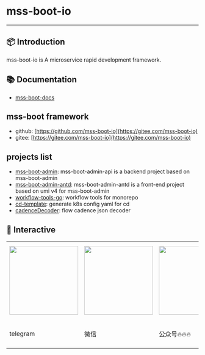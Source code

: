 # mss-boot-io
---

## 📦 Introduction
mss-boot-io is A microservice rapid development framework.

## 📚 Documentation
- [mss-boot-docs](https://docs.mss-boot-io.top)

## mss-boot framework
- github: [https://github.com/mss-boot-io](https://gitee.com/mss-boot-io)
- gitee: [https://gitee.com/mss-boot-io](https://gitee.com/mss-boot-io)

## projects list
- [mss-boot-admin](https://github.com/mss-boot-io/mss-boot-admin): mss-boot-admin-api is a backend project based on mss-boot-admin
- [mss-boot-admin-antd](https://github.com/mss-boot-io/mss-boot-admin-antd): mss-boot-admin-antd is a front-end project based on umi v4 for mss-boot-admin
- [workflow-tools-go](https://github.com/mss-boot-io/workflow-tools-go): workflow tools for monorepo
- [cd-template](https://github.com/mss-boot-io/cd-template): generate k8s config yaml for cd 
- [cadenceDecoder](https://github.com/mss-boot-io/cadenceDecoder): flow cadence json decoder

## 📨 Interactive
<table>
   <tr>
    <td><a href="https://t.me/+318z6NULrw81N2E1"><img src="https://th.bing.com/th/id/OIP.lYN2s7Dv1a4pLAVUaXMCVgAAAA?rs=1&pid=ImgDetMain" width="180px"></a></td>
    <td><img src="https://mss-boot-io.github.io/.github/images/wechat.jpg" width="180px"></td>
    <td><img src="https://mss-boot-io.github.io/.github/images/wechat-mp.jpg" width="180px"></td>
    <td><img src="https://mss-boot-io.github.io/.github/images/qq-group.jpg" width="200px"></td>
    <td><a href="https://space.bilibili.com/597294782/channel/seriesdetail?sid=3881026&ctype=0">mss-boot-io</a></td>
  </tr>
  <tr>
    <td>telegram</td>
    <td>微信</td>
    <td>公众号🔥🔥🔥</td>
    <td><a target="_blank" href="https://jq.qq.com/?_wv=1027&k=Ma2n8EA1"><img border="0" src="https://pub.idqqimg.com/wpa/images/group.png" alt="mss-boot开发交流群" title="mss-boot开发交流群"></a></td>
    <td>哔哩哔哩🔥🔥🔥</td>
  </tr>
</table>
